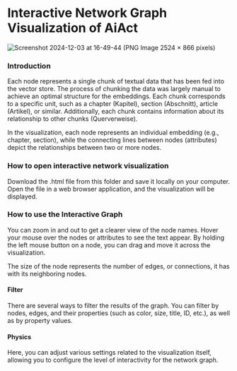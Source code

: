 # Interactive Network Graph Visualization of AiAct

![Screenshot 2024-12-03 at 16-49-44 (PNG Image 2524 × 866 pixels)](https://github.com/user-attachments/assets/3047de59-2d65-4944-86ee-32ddf06a8f59)


### Introduction

Each node represents a single chunk of textual data that has been fed into the vector store. The process of chunking the data was largely manual to achieve an optimal structure for the embeddings. Each chunk corresponds to a specific unit, such as a chapter (Kapitel), section (Abschnitt), article (Artikel), or similar. Additionally, each chunk contains information about its relationship to other chunks (Querverweise).

In the visualization, each node represents an individual embedding (e.g., chapter, section), while the connecting lines between nodes (attributes) depict the relationships between two or more nodes.

### How to open interactive network visualization

Download the .html file from this folder and save it locally on your computer. Open the file in a web browser application, and the visualization will be displayed.

### How to use the Interactive Graph

You can zoom in and out to get a clearer view of the node names. Hover your mouse over the nodes or attributes to see the text appear. By holding the left mouse button on a node, you can drag and move it across the visualization.

The size of the node represents the number of edges, or connections, it has with its neighboring nodes.

#### Filter

There are several ways to filter the results of the graph. You can filter by nodes, edges, and their properties (such as color, size, title, ID, etc.), as well as by property values.

#### Physics

Here, you can adjust various settings related to the visualization itself, allowing you to configure the level of interactivity for the network graph.
